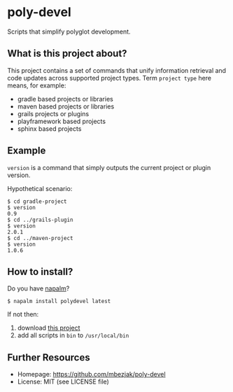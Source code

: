 # poly-devel

Scripts that simplify polyglot development.

## What is this project about?

This project contains a set of commands that unify information retrieval and
code updates across supported project types. Term `project type` here means,
for example:

* gradle based projects or libraries
* maven based projects or libraries
* grails projects or plugins
* playframework based projects
* sphinx based projects

## Example

`version` is a command that simply outputs the current project or plugin
version.

Hypothetical scenario:

    $ cd gradle-project
    $ version
    0.9
    $ cd ../grails-plugin
    $ version
    2.0.1
    $ cd ../maven-project
    $ version
    1.0.6

## How to install?

Do you have [napalm](http://github.com/mbezjak/napalm)?

    $ napalm install polydevel latest

If not then:

1. download [this project](https://github.com/mbezjak/napalm/archive/master.tar.gz)
2. add all scripts in `bin` to `/usr/local/bin`

## Further Resources

 * Homepage:   https://github.com/mbezjak/poly-devel
 * License:    MIT (see LICENSE file)
